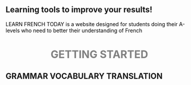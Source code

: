 ## Learning tools to improve your results!
<p style="color:black;"> LEARN FRENCH TODAY is a website designed for students doing their A-levels who need to better their understanding of French</P> 






<h1 align="center">
  <b style="color:grey;">GETTING STARTED</b><br>
</h1>
<h2 width="100">
  GRAMMAR           
  VOCABULARY       
  TRANSLATION       
</h2>


